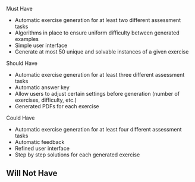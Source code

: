 Must Have
 - Automatic exercise generation for at least two different assessment tasks
 - Algorithms in place to ensure uniform difficulty between generated examples
 - Simple user interface
 - Generate at most 50 unique and solvable instances of a given exercise 

Should Have
 - Automatic exercise generation for at least three different assessment tasks
 - Automatic answer key
 - Allow users to adjust certain settings before generation (number of exercises, difficulty, etc.)
 - Generated PDFs for each exercise

Could Have
 - Automatic exercise generation for at least four different assessment tasks
 - Automatic feedback
 - Refined user interface
 - Step by step solutions for each generated exercise

Will Not Have
 -
 
